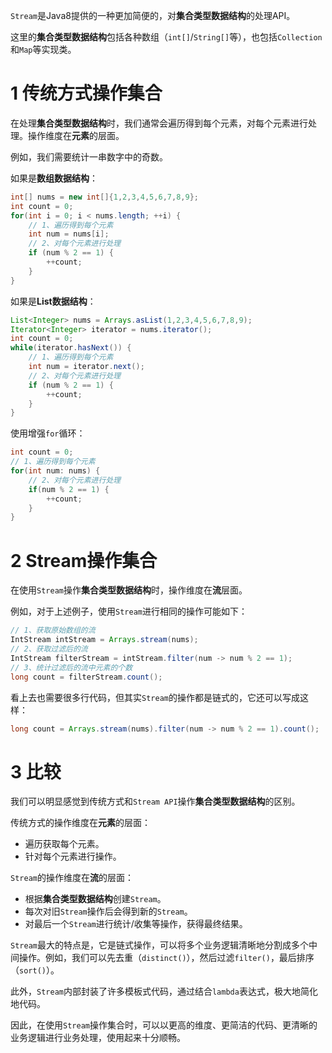 `Stream`是Java8提供的一种更加简便的，对**集合类型数据结构**的处理API。

这里的**集合类型数据结构**包括各种数组（`int[]`/`String[]`等），也包括`Collection`和`Map`等实现类。

# 1 传统方式操作集合

在处理**集合类型数据结构**时，我们通常会遍历得到每个元素，对每个元素进行处理。操作维度在**元素**的层面。

例如，我们需要统计一串数字中的奇数。

如果是**数组数据结构**：

```java
int[] nums = new int[]{1,2,3,4,5,6,7,8,9};
int count = 0;
for(int i = 0; i < nums.length; ++i) {
    // 1、遍历得到每个元素
    int num = nums[i];
    // 2、对每个元素进行处理
    if (num % 2 == 1) {
        ++count;
    }
}
```

如果是**List数据结构**：

```java
List<Integer> nums = Arrays.asList(1,2,3,4,5,6,7,8,9);
Iterator<Integer> iterator = nums.iterator();
int count = 0;
while(iterator.hasNext()) {
    // 1、遍历得到每个元素
    int num = iterator.next();
    // 2、对每个元素进行处理
    if (num % 2 == 1) {
        ++count;
    }
}
```

使用增强`for`循环：

```java
int count = 0;
// 1、遍历得到每个元素
for(int num: nums) {
    // 2、对每个元素进行处理
    if(num % 2 == 1) {
        ++count;
    }
}
```

# 2 Stream操作集合

在使用`Stream`操作**集合类型数据结构**时，操作维度在**流**层面。

例如，对于上述例子，使用`Stream`进行相同的操作可能如下：

```java
// 1、获取原始数组的流
IntStream intStream = Arrays.stream(nums);
// 2、获取过滤后的流
IntStream filterStream = intStream.filter(num -> num % 2 == 1);
// 3、统计过滤后的流中元素的个数
long count = filterStream.count();
```

看上去也需要很多行代码，但其实`Stream`的操作都是链式的，它还可以写成这样：

```java
long count = Arrays.stream(nums).filter(num -> num % 2 == 1).count();
```

# 3 比较

我们可以明显感觉到传统方式和`Stream API`操作**集合类型数据结构**的区别。

传统方式的操作维度在**元素**的层面：

- 遍历获取每个元素。
- 针对每个元素进行操作。

`Stream`的操作维度在**流**的层面：

- 根据**集合类型数据结构**创建`Stream`。
- 每次对旧`Stream`操作后会得到新的`Stream`。
- 对最后一个`Stream`进行统计/收集等操作，获得最终结果。

`Stream`最大的特点是，它是链式操作，可以将多个业务逻辑清晰地分割成多个中间操作。例如，我们可以先去重（`distinct()`），然后过滤`filter()`，最后排序（`sort()`）。

此外，`Stream`内部封装了许多模板式代码，通过结合`lambda`表达式，极大地简化地代码。

因此，在使用`Stream`操作集合时，可以以更高的维度、更简洁的代码、更清晰的业务逻辑进行业务处理，使用起来十分顺畅。
